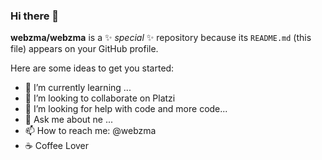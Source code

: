 ### Hi there 👋


**webzma/webzma** is a ✨ _special_ ✨ repository because its `README.md` (this file) appears on your GitHub profile.

Here are some ideas to get you started:

- 🌱 I’m currently learning ...
- 👯 I’m looking to collaborate on Platzi
- 🤔 I’m looking for help with code and more code... 
- 💬 Ask me about ne ...
- 📫 How to reach me: @webzma
- ☕ Coffee Lover


